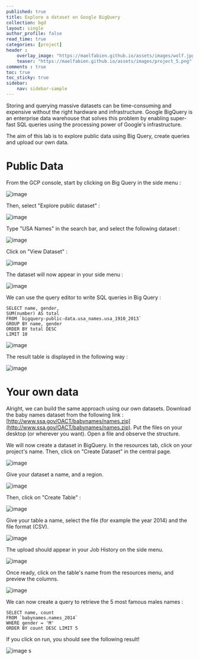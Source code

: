 ```yaml
---
published: true
title: Explore a dataset on Google BigQuery
collection: bgd
layout: single
author_profile: false
read_time: true
categories: [project]
header :
    overlay_image: "https://maelfabien.github.io/assets/images/wolf.jpg"
    teaser: "https://maelfabien.github.io/assets/images/project_5.png"
comments : true
toc: true
toc_sticky: true
sidebar:
    nav: sidebar-sample
---
```


Storing and querying massive datasets can be time-consuming and expensive without the right hardware and infrastructure. Google BigQuery is an enterprise data warehouse that solves this problem by enabling super-fast SQL queries using the processing power of Google's infrastructure.

The aim of this lab is to explore public data using Big Query, create queries and upload our own data.

# Public Data

From the GCP console, start by clicking on Big Query in the side menu : 

![image](https://maelfabien.github.io/assets/images/gcp_34.jpg)

Then, select "Explore public dataset" :

![image](https://maelfabien.github.io/assets/images/gcp_35.jpg)

Type "USA Names" in the search bar, and select the following dataset :

![image](https://maelfabien.github.io/assets/images/gcp_36.jpg)

Click on "View Dataset" :

![image](https://maelfabien.github.io/assets/images/gcp_37.jpg)

The dataset will now appear in your side menu :

![image](https://maelfabien.github.io/assets/images/gcp_38.jpg)

We can use the query editor to write SQL queries in Big Query :

```
SELECT name, gender,
SUM(number) AS total
FROM `bigquery-public-data.usa_names.usa_1910_2013`
GROUP BY name, gender
ORDER BY total DESC
LIMIT 10
```

![image](https://maelfabien.github.io/assets/images/gcp_39.jpg)

The result table is displayed in the following way :

![image](https://maelfabien.github.io/assets/images/gcp_40.jpg)

# Your own data

Alright, we can build the same approach using our own datasets. Download the baby names dataset from the following link : [http://www.ssa.gov/OACT/babynames/names.zip](http://www.ssa.gov/OACT/babynames/names.zip). Put the files on your desktop (or wherever you want). Open a file and observe the structure. 

We will now create a dataset in BigQuery. In the resources tab, click on your project's name. Then, click on "Create Dataset" in the central page.

![image](https://maelfabien.github.io/assets/images/gcp_41.jpg)

Give your dataset a name, and a region.

![image](https://maelfabien.github.io/assets/images/gcp_42.jpg)

Then, click on "Create Table" :

![image](https://maelfabien.github.io/assets/images/gcp_43.jpg)

Give your table a name, select the file (for example the year 2014) and the file format (CSV).

![image](https://maelfabien.github.io/assets/images/gcp_44.jpg)

The upload should appear in your Job History on the side menu. 

![image](https://maelfabien.github.io/assets/images/gcp_45.jpg)

Once ready, click on the table's name from the resources menu, and preview the columns.

![image](https://maelfabien.github.io/assets/images/gcp_46.jpg)

We can now create a query to retrieve the 5 most famous males names :

```
SELECT name, count
FROM `babynames.names_2014`
WHERE gender = 'M'
ORDER BY count DESC LIMIT 5
```

If you click on run, you should see the following result!

![image](https://maelfabien.github.io/assets/images/gcp_47.jpg)
s
